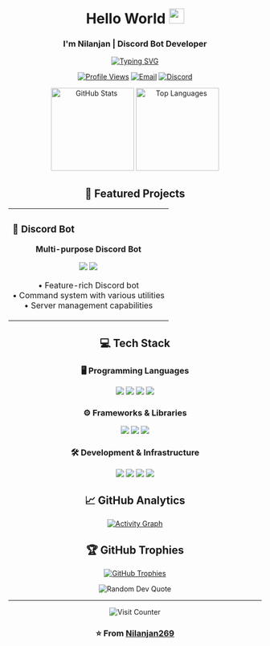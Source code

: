 <div align="center">

# Hello World <img src="https://media.giphy.com/media/hvRJCLFzcasrR4ia7z/giphy.gif" width="30">
### I'm Nilanjan | Discord Bot Developer

[![Typing SVG](https://readme-typing-svg.demolab.com?font=Fira+Code&pause=1000&center=true&vCenter=true&width=435&lines=Discord+Bot+Developer;Python+Enthusiast;CS+Student)](https://git.io/typing-svg)

<p align="center">
  <a href="https://github.com/Nilanjan269"><img src="https://komarev.com/ghpvc/?username=Nilanjan269&label=Profile%20Views&color=blueviolet&style=flat" alt="Profile Views"/></a>
  <a href="mailto:nilanjan269@example.com"><img src="https://img.shields.io/badge/Email-nilanjan269@example.com-red?style=flat&logo=gmail" alt="Email"/></a>
  <a href="https://discord.com/users/nilanjan269"><img src="https://img.shields.io/badge/Discord-nilanjan269-5865F2?style=flat&logo=discord" alt="Discord"/></a>
</p>

<div align="center">
  <img src="https://github-readme-stats.vercel.app/api?username=Nilanjan269&show_icons=true&theme=radical" alt="GitHub Stats" height="165" />
  <img src="https://github-readme-stats.vercel.app/api/top-langs/?username=Nilanjan269&layout=compact&theme=radical" alt="Top Languages" height="165" />
</div>


## 🚀 Featured Projects

<table>
  <tr>
    <td width="100%">
      <h3>🤖 Discord Bot</h3>
      <div align="center">
        <p><strong>Multi-purpose Discord Bot</strong></p>
        <a href="https://github.com/Nilanjan269/discord-bot"><img src="https://img.shields.io/badge/Python-3776AB?style=for-the-badge&logo=python&logoColor=white"/></a>
        <a href="https://github.com/Nilanjan269/discord-bot"><img src="https://img.shields.io/badge/Discord-5865F2?style=for-the-badge&logo=discord&logoColor=white"/></a>
        <p>• Feature-rich Discord bot<br>• Command system with various utilities<br>• Server management capabilities</p>
      </div>
    </td>
  </tr>
</table>


## 💻 Tech Stack

### 🖥️ Programming Languages
<p align="center">
  <img src="https://img.shields.io/badge/Python-3776AB?style=for-the-badge&logo=python&logoColor=white"/>
  <img src="https://img.shields.io/badge/JavaScript-F7DF1E?style=for-the-badge&logo=javascript&logoColor=black"/>
  <img src="https://img.shields.io/badge/HTML5-E34F26?style=for-the-badge&logo=html5&logoColor=white"/>
  <img src="https://img.shields.io/badge/CSS3-1572B6?style=for-the-badge&logo=css3&logoColor=white"/>
</p>

### ⚙️ Frameworks & Libraries
<p align="center">
  <img src="https://img.shields.io/badge/discord.py-5865F2?style=for-the-badge&logo=discord&logoColor=white"/>
  <img src="https://img.shields.io/badge/Flask-000000?style=for-the-badge&logo=flask&logoColor=white"/>
  <img src="https://img.shields.io/badge/SQLite-003B57?style=for-the-badge&logo=sqlite&logoColor=white"/>
</p>

### 🛠️ Development & Infrastructure
<p align="center">
  <img src="https://img.shields.io/badge/Git-F05032?style=for-the-badge&logo=git&logoColor=white"/>
  <img src="https://img.shields.io/badge/GitHub-181717?style=for-the-badge&logo=github&logoColor=white"/>
  <img src="https://img.shields.io/badge/VS_Code-007ACC?style=for-the-badge&logo=visual-studio-code&logoColor=white"/>
  <img src="https://img.shields.io/badge/Heroku-430098?style=for-the-badge&logo=heroku&logoColor=white"/>
</p>


## 📈 GitHub Analytics
[![Activity Graph](https://github-readme-activity-graph.vercel.app/graph?username=Nilanjan269&theme=react-dark)](https://github.com/ashutosh00710/github-readme-activity-graph)

## 🏆 GitHub Trophies
[![GitHub Trophies](https://github-profile-trophy.vercel.app/?username=Nilanjan269&theme=radical&row=1&column=7)](https://github.com/ryo-ma/github-profile-trophy)


<p align="center">
  <img src="https://quotes-github-readme.vercel.app/api?type=horizontal&theme=radical" alt="Random Dev Quote"/>
</p>

---
<div align="center">
  <img src="https://profile-counter.glitch.me/Nilanjan269/count.svg" alt="Visit Counter"/>
  
  ### ⭐️ From [Nilanjan269](https://github.com/Nilanjan269)
</div>
